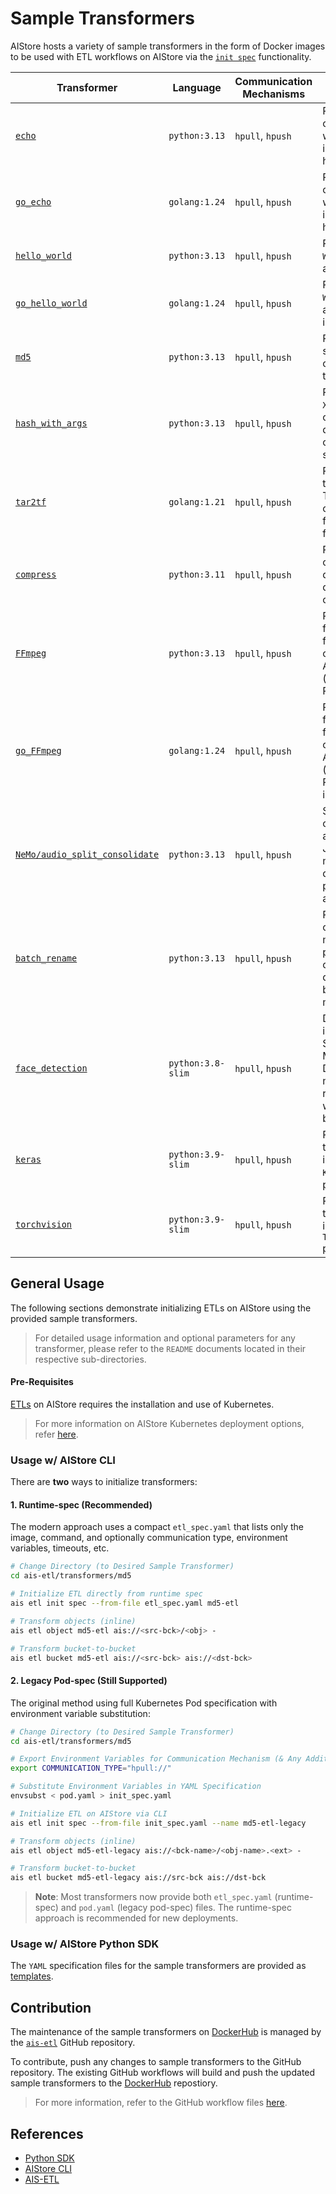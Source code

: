 # Sample Transformers

AIStore hosts a variety of sample transformers in the form of Docker images to be used with ETL workflows on AIStore via the [`init spec`](https://github.com/NVIDIA/aistore/blob/main/docs/etl.md#init-spec-request) functionality.

| Transformer | Language | Communication Mechanisms | Description |
| ---------- | -------- | ------------------------ | ----------- |
| [`echo`](https://github.com/NVIDIA/ais-etl/tree/main/transformers/echo) | `python:3.13` | `hpull`, `hpush` | Returns the original data, with an `MD5` sum in the response headers. |
| [`go_echo`](https://github.com/NVIDIA/ais-etl/tree/main/transformers/go_echo) | `golang:1.24` | `hpull`, `hpush` | Returns the original data, with an `MD5` sum in the response headers. |
| [`hello_world`](https://github.com/NVIDIA/ais-etl/tree/main/transformers/hello_world) | `python:3.13` | `hpull`, `hpush` | Returns `Hello World!` string on any request. |
| [`go_hello_world`](https://github.com/NVIDIA/ais-etl/tree/main/transformers/go_hello_world) | `golang:1.24` | `hpull`, `hpush` | Returns `Hello World!` string on any request (Go implementation). |
| [`md5`](https://github.com/NVIDIA/ais-etl/tree/main/transformers/md5) | `python:3.13` | `hpull`, `hpush` | Returns the `MD5` sum of the original data as the response. |
| [`hash_with_args`](https://github.com/NVIDIA/ais-etl/tree/main/transformers/hash_with_args) | `python:3.13` | `hpull`, `hpush` | Returns the `XXHash64` digest of the original data with customizable seed arguments. |
| [`tar2tf`](https://github.com/NVIDIA/ais-etl/tree/main/transformers/tar2tf) | `golang:1.21` | `hpull`, `hpush` | Returns the transformed TensorFlow compatible data for the input `TAR` files. |
| [`compress`](https://github.com/NVIDIA/ais-etl/tree/main/transformers/compress) | `python:3.11` | `hpull`, `hpush` | Returns the compressed or decompressed data using `gzip` or `bz2`. |
| [`FFmpeg`](https://github.com/NVIDIA/ais-etl/tree/main/transformers/FFmpeg) | `python:3.13` | `hpull`, `hpush` | Returns audio files in `WAV` format with control over Audio Channels (`AC`) and Audio Rate (`AR`). |
| [`go_FFmpeg`](https://github.com/NVIDIA/ais-etl/tree/main/transformers/go_FFmpeg) | `golang:1.24` | `hpull`, `hpush` | Returns audio files in `WAV` format with control over Audio Channels (`AC`) and Audio Rate (`AR`) (Go implementation). |
| [`NeMo/audio_split_consolidate`](https://github.com/NVIDIA/ais-etl/tree/main/transformers/NeMo/audio_split_consolidate) | `python:3.13` | `hpull`, `hpush` | Splits and consolidates audio files using JSONL manifests with distributed processing architecture. |
| [`batch_rename`](https://github.com/NVIDIA/ais-etl/tree/main/transformers/batch_rename) | `python:3.13` | `hpull`, `hpush` | Renames objects matching regex patterns and copies them to destination buckets with modified paths. |
| [`face_detection`](https://github.com/NVIDIA/ais-etl/tree/main/transformers/face_detection) | `python:3.8-slim` | `hpull`, `hpush` | Detects faces in images using Single Shot MultiBox Detector (`SSD`) model and returns images with bounding boxes. |
| [`keras`](https://github.com/NVIDIA/ais-etl/tree/main/transformers/keras_preprocess) | `python:3.9-slim` | `hpull`, `hpush` | Returns the transformed images using `Keras` pre-processing. |
| [`torchvision`](https://github.com/NVIDIA/ais-etl/tree/main/transformers/torchvision_preprocess) | `python:3.9-slim` | `hpull`, `hpush` | Returns the transformed images using `Torchvision` pre-processing. |

## General Usage

The following sections demonstrate initializing ETLs on AIStore using the provided sample transformers.

> For detailed usage information and optional parameters for any transformer, please refer to the `README` documents located in their respective sub-directories.

#### Pre-Requisites

[ETLs](https://github.com/NVIDIA/aistore/blob/main/docs/etl.md) on AIStore requires the installation and use of Kubernetes.

> For more information on AIStore Kubernetes deployment options, refer [here](https://github.com/NVIDIA/aistore/blob/main/docs/etl.md#kubernetes-deployment).

### Usage w/ AIStore CLI

There are **two** ways to initialize transformers:

#### 1. Runtime-spec (Recommended)

The modern approach uses a compact `etl_spec.yaml` that lists only the image, command, and optionally communication type, environment variables, timeouts, etc.

```bash
# Change Directory (to Desired Sample Transformer)
cd ais-etl/transformers/md5

# Initialize ETL directly from runtime spec
ais etl init spec --from-file etl_spec.yaml md5-etl

# Transform objects (inline)
ais etl object md5-etl ais://<src-bck>/<obj> -

# Transform bucket-to-bucket
ais etl bucket md5-etl ais://<src-bck> ais://<dst-bck>
```

#### 2. Legacy Pod-spec (Still Supported)

The original method using full Kubernetes Pod specification with environment variable substitution:

```bash
# Change Directory (to Desired Sample Transformer)
cd ais-etl/transformers/md5

# Export Environment Variables for Communication Mechanism (& Any Additional Arguments)
export COMMUNICATION_TYPE="hpull://"

# Substitute Environment Variables in YAML Specification
envsubst < pod.yaml > init_spec.yaml

# Initialize ETL on AIStore via CLI
ais etl init spec --from-file init_spec.yaml --name md5-etl-legacy

# Transform objects (inline)
ais etl object md5-etl-legacy ais://<bck-name>/<obj-name>.<ext> -

# Transform bucket-to-bucket
ais etl bucket md5-etl-legacy ais://src-bck ais://dst-bck
```

> **Note**: Most transformers now provide both `etl_spec.yaml` (runtime-spec) and `pod.yaml` (legacy pod-spec) files. The runtime-spec approach is recommended for new deployments.

### Usage w/ AIStore Python SDK

The `YAML` specification files for the sample transformers are provided as [templates](https://github.com/NVIDIA/ais-etl/blob/main/transformers/md5/etl_spec.yaml).

## Contribution

The maintenance of the sample transformers on [DockerHub](https://hub.docker.com/u/aistorage) is managed by the [`ais-etl`](https://github.com/NVIDIA/ais-etl) GitHub repository. 

To contribute, push any changes to sample transformers to the GitHub repository. The existing GitHub workflows will build and push the updated sample transformers to the [DockerHub](https://hub.docker.com/u/aistorage) repostiory.

> For more information, refer to the GitHub workflow files [here](https://github.com/NVIDIA/ais-etl/tree/main/.github/workflows).

## References

- [Python SDK](https://github.com/NVIDIA/aistore/blob/main/python/aistore/sdk/README.md)
- [AIStore CLI](https://github.com/NVIDIA/aistore/blob/main/docs/cli.md)
- [AIS-ETL](https://github.com/NVIDIA/aistore/blob/main/docs/etl.md)
